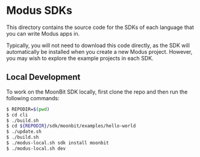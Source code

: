 # Modus SDKs

This directory contains the source code for the SDKs of each language that you can write Modus apps
in.

Typically, you will not need to download this code directly, as the SDK will automatically be
installed when you create a new Modus project. However, you may wish to explore the example projects
in each SDK.

## Local Development

To work on the MoonBit SDK locally, first clone the repo and then run the following commands:

```bash
$ REPODIR=$(pwd)
$ cd cli
$ ./build.sh
$ cd ${REPODIR}/sdk/moonbit/examples/hello-world
$ ./update.sh
$ ./build.sh
$ ./modus-local.sh sdk install moonbit
$ ./modus-local.sh dev
```
